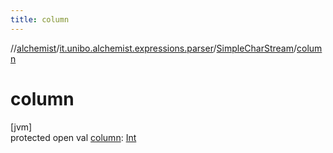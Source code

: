 ```yaml
---
title: column
---
```

//[alchemist](../../../index.html)/[it.unibo.alchemist.expressions.parser](../index.html)/[SimpleCharStream](index.html)/[column](column.html)



# column



[jvm]\
protected open val [column](column.html): [Int](https://kotlinlang.org/api/latest/jvm/stdlib/kotlin/-int/index.html)




